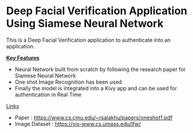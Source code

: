 # Deep Facial Verification Application Using Siamese Neural Network #
This is a Deep Facial Verification application to authenticate into an application.

**<ins>Key Features</ins>**
* Neural Network built from scratch by following the research paper for Siamese Neural Network
* One shot Image Recognition has been used
* Finally the model is integrated into a Kivy app and can be used for authentication in Real Time

<ins>Links</ins>
* Paper : https://www.cs.cmu.edu/~rsalakhu/papers/oneshot1.pdf
* Image Dataset : https://vis-www.cs.umass.edu/lfw/
